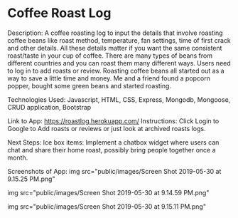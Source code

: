 # Coffee Roast Log 

Description:
A coffee roasting log to input the details that involve roasting coffee beans like roast method, temperature, fan settings, time of first crack and other details. All these details matter if you want the same consistent roast/taste in your cup of coffee. There are many types of beans from different countries and you can roast them many different ways. Users need to log in to add roasts or review. Roasting coffee beans all started out as a way to save a little time and money. Me and a friend found a popcorn popper, bought some green beans and started roasting. 

Technologies Used:
Javascript, HTML, CSS, Express, Mongodb, Mongoose, CRUD application, Bootstrap

Link to App:
https://roastlog.herokuapp.com/
Instructions: Click Login to Google to Add roasts or reviews or just look at archived roasts logs. 

Next Steps:
Ice box items: Implement a chatbox widget where users can chat and share their home roast, possibly bring people together once a month.

Screenshots of App:
img src="public/images/Screen Shot 2019-05-30 at 9.15.25 PM.png"

img src="public/images/Screen Shot 2019-05-30 at 9.14.59 PM.png"

img src="public/images/Screen Shot 2019-05-30 at 9.15.11 PM.png"
